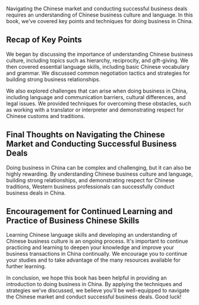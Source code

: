 
Navigating the Chinese market and conducting successful business deals requires an understanding of Chinese business culture and language. In this book, we've covered key points and techniques for doing business in China.

Recap of Key Points
-------------------

We began by discussing the importance of understanding Chinese business culture, including topics such as hierarchy, reciprocity, and gift-giving. We then covered essential language skills, including basic Chinese vocabulary and grammar. We discussed common negotiation tactics and strategies for building strong business relationships.

We also explored challenges that can arise when doing business in China, including language and communication barriers, cultural differences, and legal issues. We provided techniques for overcoming these obstacles, such as working with a translator or interpreter and demonstrating respect for Chinese customs and traditions.

Final Thoughts on Navigating the Chinese Market and Conducting Successful Business Deals
----------------------------------------------------------------------------------------

Doing business in China can be complex and challenging, but it can also be highly rewarding. By understanding Chinese business culture and language, building strong relationships, and demonstrating respect for Chinese traditions, Western business professionals can successfully conduct business deals in China.

Encouragement for Continued Learning and Practice of Business Chinese Skills
----------------------------------------------------------------------------

Learning Chinese language skills and developing an understanding of Chinese business culture is an ongoing process. It's important to continue practicing and learning to deepen your knowledge and improve your business transactions in China continually. We encourage you to continue your studies and to take advantage of the many resources available for further learning.

In conclusion, we hope this book has been helpful in providing an introduction to doing business in China. By applying the techniques and strategies we've discussed, we believe you'll be well-equipped to navigate the Chinese market and conduct successful business deals. Good luck!
